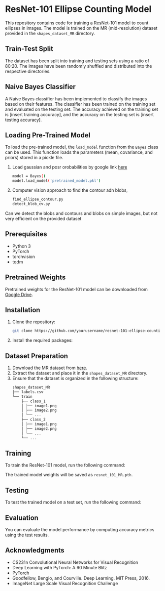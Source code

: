 # ResNet-101 Ellipse Counting Model

This repository contains code for training a ResNet-101 model to count ellipses in images. The model is trained on the MR (mid-resolution) dataset provided in the `shapes_dataset_MR` directory.

## Train-Test Split

The dataset has been split into training and testing sets using a ratio of 80:20. The images have been randomly shuffled and distributed into the respective directories. 

## Naive Bayes Classifier

A Naive Bayes classifier has been implemented to classify the images based on their features. The classifier has been trained on the training set and evaluated on the testing set. The accuracy achieved on the training set is [insert training accuracy], and the accuracy on the testing set is [insert testing accuracy].

## Loading Pre-Trained Model

To load the pre-trained model, the `load_model` function from the `Bayes` class can be used. This function loads the parameters (mean, covariance, and priors) stored in a pickle file.
1. Load gaussian and posr orobabilities by google link [here](https://drive.google.com/drive/folders/19lrEzhurVV_V4UZEmgG3Rab_XS87RO4H?usp=sharing)
    ```bash
    model = Bayes()
    model.load_model('pretrained_model.pkl')

2. Computer vision approach to find the contour adn blobs, 
    ``` bash
    find_ellipse_contour.py
    detect_blob_cv.py
Can we detect the blobs and contours and blobs on simple images, but not very efficient on the provided dataset 
## Prerequisites
- Python 3
- PyTorch
- torchvision
- tqdm

## Pretrained Weights
Pretrained weights for the ResNet-101 model can be downloaded from [Google Drive](https://drive.google.com/drive/folders/19lrEzhurVV_V4UZEmgG3Rab_XS87RO4H?usp=sharing).

## Installation
1. Clone the repository:
    ```bash
    git clone https://github.com/yourusername/resnet-101-ellipse-counting.git
2. Install the required packages:


## Dataset Preparation
1. Download the MR dataset from [here](http://george-vogiatzis.org/MScAI/shapes_dataset_MR.zip).
2. Extract the dataset and place it in the `shapes_dataset_MR` directory.
3. Ensure that the dataset is organized in the following structure:
    ```bash
    shapes_dataset_MR
    ├── labels.csv
    └── train
        ├── class_1
        │ ├── image1.png
        │ ├── image2.png
        │ └── ...
        ├── class_2
        │ ├── image1.png
        │ ├── image2.png
        │ └── ...
        └── ...
## Training
To train the ResNet-101 model, run the following command:


The trained model weights will be saved as `resnet_101_MR.pth`.

## Testing
To test the trained model on a test set, run the following command:

## Evaluation
You can evaluate the model performance by computing accuracy metrics using the test results.

## Acknowledgments
- CS231n Convolutional Neural Networks for Visual Recognition
- Deep Learning with PyTorch: A 60 Minute Blitz
- PyTorch
- Goodfellow, Bengio, and Courville. Deep Learning. MIT Press, 2016.
- ImageNet Large Scale Visual Recognition Challenge
